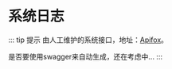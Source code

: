 # 系统日志

::: tip 提示
由人工维护的系统接口，地址：[Apifox](https://tl-nest-admin.apifox.cn)。 

是否要使用swagger来自动生成，还在考虑中...
:::